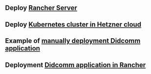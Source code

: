 ## Deploy [Rancher Server](rancher_install.md)

## Deploy [Kubernetes cluster in Hetzner cloud](rancher_hetzner.md)

## Example of [manually deployment Didcomm application](manually_didcomm_deployment) 

## Deployment [Didcomm application in Rancher](manually_didcomm_deployment/mediator.md)


